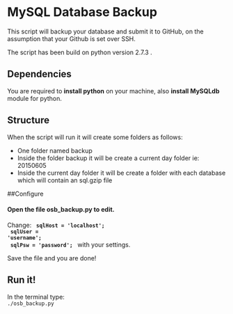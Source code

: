 # MySQL Database Backup

This script will backup your database and submit it to GitHub, on the assumption that your Github is set over SSH. 

The script has been build on python version 2.7.3 .

## Dependencies 
You are required to <b>install python</b> on your machine, also <b>install MySQLdb</b> module for python. 

## Structure

When the script will run it will create some folders as follows:

- One folder named backup
- Inside the folder backup it will be create a current day folder ie: 20150605
- Inside the current day folder it will be create a folder with each database which will contain an sql.gzip file 

##Configure

#### <b>Open</b> the file <b>osb_backup.py</b> to <b>edit</b>.

Change:
<code>
  <b>sqlHost = 'localhost';</b><br/>
  <b>sqlUser = 'username';</b><br/>
  <b>sqlPsw	= 'password';</b>
</code>
with your settings.

Save the file and you are done!

## Run it!

In the terminal type:<br/>
<code>./osb_backup.py</code>




